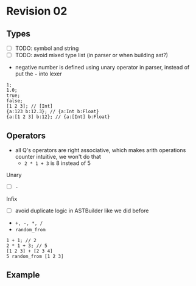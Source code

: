 # Revision 02

## Types

- [ ] TODO: symbol and string
- [ ] TODO: avoid mixed type list (in parser or when building ast?)
- negative number is defined using unary operator in parser, instead of put the `-` into lexer

````reika
1;
1.0;
true;
false;
[1 2 3]; // [Int]
{a:123 b:12.3}; // {a:Int b:Float}
{a:[1 2 3] b:12}; // {a:[Int] b:Float}
````

## Operators

- all Q's operators are right associative, which makes arith operations counter intuitive, we won't do that
  - `2 * 1 + 3` is 8 instead of 5

Unary

- [ ] `-`

Infix

- [ ] avoid duplicate logic in ASTBuilder like we did before
- `+, -, *, /`
- `random_from`

````reika
1 + 1; // 2
2 * 1 + 3; // 5
[1 2 3] + [2 3 4]
5 random_from [1 2 3]
````

## Example